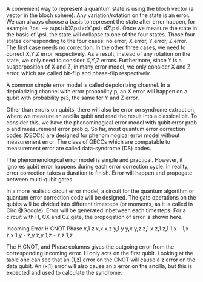 A convenient way to represent a quantum state is using the bloch vector (a vector in the bloch sphere). Any variation/rotation on the state is an error. We can always choose a basis to represent the state after error happen, for example, \psi --> a\psi+bX\psi+cY\psi+dZ\psi. Once we measure the state in the basis of \psi, the state will collapse to one of the four states. Those four states corresponding to the four cases: no error, X error, Y error, Z error. The first case needs no correction. In the other three cases, we need to correct X,Y,Z error respectively. As a result, instead of any rotation on the state, we only need to consider X,Y,Z errors. Furthermore, since Y is a susperposition of X and Z, in many error model, we only consider X and Z error, which are called bit-flip and phase-flip respectively.

A common simple error model is called depolorizing channel. In a depolarizing channel with error probability p, an X error will happen on a qubit with probability p/3, the same for Y and Z error.

Other than errors on qubits, there will also be error on syndrome extraction, where we measure an ancilla qubit and read the result into a classical bit. To consider this, we have the phenominogical error model with qubit error prob p and measurement error prob q. So far, most quantum error correction codes (QECCs) are designed for phenominogical error model without measurement error. The class of QECCs which are compatable to measurement error are called data-syndrome (DS) codes.

The phenomenological error model is simple and practical. However, it ignores qubit error happens during each error correction cycle. In reality, error correction takes a duration to finish. Error will happen and propogate between multi-qubit gates.

In a more realistic circuit error model, a circuit for the quantum algorithm or quantum error correction code will be designed. The gate operations on the qubits will be divided into different timesteps (or moments, as it is called in Cirq @Google). Error will be generated inbetween each timesteps. For a circuit with H, CX and CZ gate, the propogation of error is shown here.

Incoming Error	  H	  CNOT	  Phase
x,1	              z	  x,x	    x,z
y,1	              y	  y,x	    y,z
z,1	              x	  z,1	    z,1
1,x	              -	  1,x	    z,x
1,y	              -	  z,y	    z,y
1,z	              -	  z,z	    1,z

The H,CNOT, and Phase columns gives the outgoing error from the corresponding incoming error. H only acts on the first qubit. Looking at the table one can see that an (1,z) error on the CNOT will cause a z error on the data qubit. An (x,1) error will also cause an x error on the ancilla, but this is expected and used to calculate the syndrome. 






